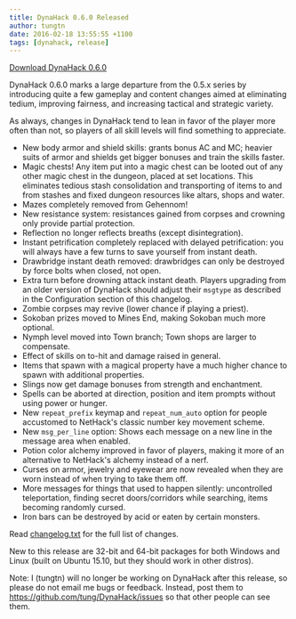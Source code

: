```yaml
---
title: DynaHack 0.6.0 Released
author: tungtn
date: 2016-02-18 13:55:55 +1100
tags: [dynahack, release]
---
```

[Download DynaHack 0.6.0](https://github.com/tung/DynaHack/releases/tag/v0.6.0)

DynaHack 0.6.0 marks a large departure from the 0.5.x series by introducing quite a few gameplay and content changes aimed at eliminating tedium, improving fairness, and increasing tactical and strategic variety.

As always, changes in DynaHack tend to lean in favor of the player more often than not, so players of all skill levels will find something to appreciate.

* New body armor and shield skills: grants bonus AC and MC; heavier suits of armor and shields get bigger bonuses and train the skills faster.
* Magic chests!  Any item put into a magic chest can be looted out of any other magic chest in the dungeon, placed at set locations.  This eliminates tedious stash consolidation and transporting of items to and from stashes and fixed dungeon resources like altars, shops and water.
* Mazes completely removed from Gehennom!
* New resistance system: resistances gained from corpses and crowning only provide partial protection.
* Reflection no longer reflects breaths (except disintegration).
* Instant petrification completely replaced with delayed petrification: you will always have a few turns to save yourself from instant death.
* Drawbridge instant death removed: drawbridges can only be destroyed by force bolts when closed, not open.
* Extra turn before drowning attack instant death.  Players upgrading from an older version of DynaHack should adjust their `msgtype` as described in the Configuration section of this changelog.
* Zombie corpses may revive (lower chance if playing a priest).
* Sokoban prizes moved to Mines End, making Sokoban much more optional.
* Nymph level moved into Town branch; Town shops are larger to compensate.
* Effect of skills on to-hit and damage raised in general.
* Items that spawn with a magical property have a much higher chance to spawn with additional properties.
* Slings now get damage bonuses from strength and enchantment.
* Spells can be aborted at direction, position and item prompts without using power or hunger.
* New `repeat_prefix` keymap and `repeat_num_auto` option for people accustomed to NetHack's classic number key movement scheme.
* New `msg_per_line` option: Shows each message on a new line in the message area when enabled.
* Potion color alchemy improved in favor of players, making it more of an alternative to NetHack's alchemy instead of a nerf.
* Curses on armor, jewelry and eyewear are now revealed when they are worn instead of when trying to take them off.
* More messages for things that used to happen silently: uncontrolled teleportation, finding secret doors/corridors while searching, items becoming randomly cursed.
* Iron bars can be destroyed by acid or eaten by certain monsters.

Read [changelog.txt](https://github.com/tung/DynaHack/blob/unnethack/doc/changelog.txt) for the full list of changes.

New to this release are 32-bit and 64-bit packages for both Windows and Linux (built on Ubuntu 15.10, but they should work in other distros).

Note: I (tungtn) will no longer be working on DynaHack after this release, so please do not email me bugs or feedback.  Instead, post them to <https://github.com/tung/DynaHack/issues> so that other people can see them.
